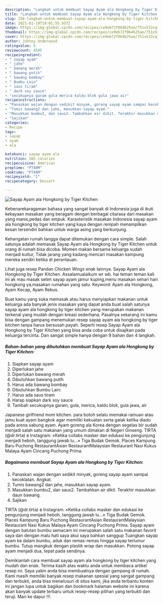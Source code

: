```yaml
---
description: "Langkah untuk membuat Sayap Ayam ala Hongkong by Tiger Kitchen terupdate"
title: "Langkah untuk membuat Sayap Ayam ala Hongkong by Tiger Kitchen terupdate"
slug: 258-langkah-untuk-membuat-sayap-ayam-ala-hongkong-by-tiger-kitchen-terupdate
date: 2021-01-19T19:01:55.937Z
image: https://img-global.cpcdn.com/recipes/ce9eb72f064b25ae/751x532cq70/sayap-ayam-ala-hongkong-by-tiger-kitchen-foto-resep-utama.jpg
thumbnail: https://img-global.cpcdn.com/recipes/ce9eb72f064b25ae/751x532cq70/sayap-ayam-ala-hongkong-by-tiger-kitchen-foto-resep-utama.jpg
cover: https://img-global.cpcdn.com/recipes/ce9eb72f064b25ae/751x532cq70/sayap-ayam-ala-hongkong-by-tiger-kitchen-foto-resep-utama.jpg
author: Johnny Underwood
ratingvalue: 5
reviewcount: 4505
recipeingredient:
- " sayap ayam"
- " jahe"
- " bawang merah"
- " bawang putih"
- " bawang bombay"
- " Bumbu Lain"
- " saus tiram"
- " dark soy sauce"
- "secukupnya garam gula merica kaldu blok gula jawa air"
recipeinstructions:
- "Panaskan wajan dengan sedikit minyak, goreng sayap ayam sampai kecoklatan. Angkat."
- "Tumis bawang2 dan jahe, masukkan sayap ayam."
- "Masukkan bumbu2, dan saus2. Tambahkan air dikit. Terakhir masukkan daun bawang."
- "Sajikan"
categories:
- Recipe
tags:
- sayap
- ayam
- ala

katakunci: sayap ayam ala 
nutrition: 265 calories
recipecuisine: American
preptime: "PT40M"
cooktime: "PT48M"
recipeyield: "1"
recipecategory: Dessert

---
```



![Sayap Ayam ala Hongkong by Tiger Kitchen](https://img-global.cpcdn.com/recipes/ce9eb72f064b25ae/751x532cq70/sayap-ayam-ala-hongkong-by-tiger-kitchen-foto-resep-utama.jpg)

Kebenarekaragaman bahasa yang sangat banyak di Indonesia juga di ikuti kekayaan masakan yang beragam dengan berbagai citarasa dari masakan yang manis,pedas dan empuk. Karasteristik masakan Indonesia sayap ayam ala hongkong by tiger kitchen yang kaya dengan rempah menampilkan kesan tersendiri bahkan untuk warga asing yang berkunjung.


Kehangatan rumah tangga dapat ditemukan dengan cara simple. Salah satunya adalah memasak Sayap Ayam ala Hongkong by Tiger Kitchen untuk orang di rumah bisa dicoba. Momen makan bersama keluarga sudah menjadi kultur, Tidak jarang yang kadang mencari masakan kampung mereka sendiri ketika di perantauan.

Lihat juga resep Pandan Chicken Wings enak lainnya. Sayap Ayam ala Hongkong by Tiger Kitchen. Assalamualaikum wr wb. hai teman teman kali ini ak mau masak setim sayap ayam jamur kuping,menu masakan sehari hari hongkong ya,masakan rumahan yang satu. Keyword: Ayam ala Hongkong, Ayam Kecap, Ayam Rebus.

Buat kamu yang suka memasak atau harus menyiapkan makanan untuk keluarga ada banyak jenis masakan yang dapat anda buat salah satunya sayap ayam ala hongkong by tiger kitchen yang merupakan makanan terkenal yang mudah dengan kreasi sederhana. Pasalnya sekarang ini kamu bisa dengan gampang menemukan resep sayap ayam ala hongkong by tiger kitchen tanpa harus bersusah payah.
Seperti resep Sayap Ayam ala Hongkong by Tiger Kitchen yang bisa anda coba untuk disajikan pada keluarga tercinta. Dan sangat simple hanya dengan 9 bahan dan 4 langkah.


<!--inarticleads1-->

##### Bahan-bahan yang dibutuhkan membuat Sayap Ayam ala Hongkong by Tiger Kitchen:

1. Siapkan  sayap ayam
1. Diperlukan  jahe
1. Diperlukan  bawang merah
1. Dibutuhkan  bawang putih
1. Harus ada  bawang bombay
1. Dibutuhkan  Bumbu Lain:
1. Harus ada  saus tiram
1. Harap siapkan  dark soy sauce
1. Tambah secukupnya garam, gula, merica, kaldu blok, gula jawa, air


Japanese girlfriend mom kitchen. para botoh selalu memakai ramuan atau jamu kuat ayam bangkok agar memiliki kekuatan serta galak ketika diadu pada arena sabung ayam. Ayam goreng ala Korea dengan segelas bir sudah menjadi salah satu makanan yang umum dimakan di Negeri Ginseng. TIRTA (@dr.tirta) в Instagram: «Ketika collabs masker dan edukasi ke pengunjung menjadi heboh, tanggung jawab lu…» Tiga Budak Gemok. Places Kampung Baru Puchong RestaurantAsian RestaurantMalaysian Restaurant Nasi Kukus Malaya Ayam Cincang Puchong Prima. 

<!--inarticleads2-->

##### Bagaimana membuat  Sayap Ayam ala Hongkong by Tiger Kitchen:

1. Panaskan wajan dengan sedikit minyak, goreng sayap ayam sampai kecoklatan. Angkat.
1. Tumis bawang2 dan jahe, masukkan sayap ayam.
1. Masukkan bumbu2, dan saus2. Tambahkan air dikit. Terakhir masukkan daun bawang.
1. Sajikan


TIRTA (@dr.tirta) в Instagram: «Ketika collabs masker dan edukasi ke pengunjung menjadi heboh, tanggung jawab lu…» Tiga Budak Gemok. Places Kampung Baru Puchong RestaurantAsian RestaurantMalaysian Restaurant Nasi Kukus Malaya Ayam Cincang Puchong Prima. Sayap ayam dengan balutan bumbu semacam ini merupakan salah satu makanan favorit saya dan dengan malu hati saya akui saya bahkan sanggup Tuangkan sayap ayam ke dalam bumbu, aduk dan remas-remas hingga sayap terlumur bumbu. Tutup mangkuk dengan plastik wrap dan masukkan. Potong sayap ayam menjadi dua, tepat pada sendinya. 

Demikianlah cara membuat sayap ayam ala hongkong by tiger kitchen yang mudah dan enak. Terima kasih atas waktu anda untuk membaca artikel resep ini. Saya yakin anda bisa membuatnya dengan gampang di rumah. Kami masih memiliki banyak resep makanan spesial yang sangat gampang dan terbukti, anda bisa menelusuri di situs kami, jika anda terbantu konten ini jangan lupa untuk bagikan dan bookmark halaman website ini karena akan banyak update terbaru untuk resep-resep pilihan yang terbukti dan teruji. Mari ke dapur !!!. 
